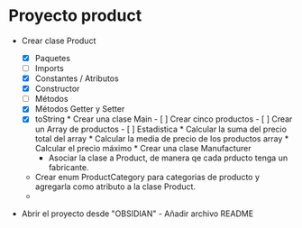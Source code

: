 # Proyecto product
   * Crear clase Product
       - [x] Paquetes
       - [ ] Imports
       - [x] Constantes / Atributos
       - [x] Constructor
       - [ ] Métodos
       - [x] Métodos Getter y Setter
       - [x] toString
    * Crear una clase Main
              - [ ] Crear cinco productos
              - [ ] Crear un Array de productos
              - [ ] Estadistica
                    * Calcular la suma del precio total del array
                    * Calcular la media de precio de los productos array
                    * Calcular el precio máximo
    * Crear una clase Manufacturer
           * Asociar la clase a Product, de manera qe cada prducto tenga un fabricante.

      * Crear enum ProductCategory para categorias de producto y agregarla como atributo a la clase Product.
      * 

   * Abrir el proyecto desde "OBSIDIAN"
          - Añadir archivo README




